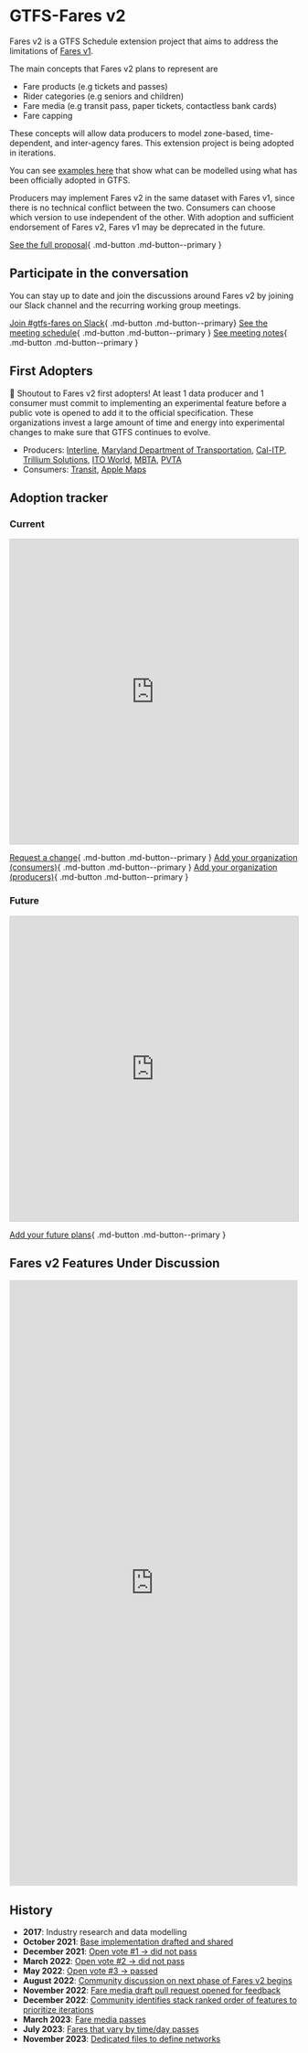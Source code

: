 # GTFS-Fares v2

Fares v2 is a GTFS Schedule extension project that aims to address the limitations of [Fares v1](../../../documentation/schedule/examples/fares-v1/).

The main concepts that Fares v2 plans to represent are

- Fare products (e.g tickets and passes)
- Rider categories (e.g seniors and children)
- Fare media (e.g transit pass, paper tickets, contactless bank cards)
- Fare capping

These concepts will allow data producers to model zone-based, time-dependent, and inter-agency fares. This extension project is being adopted in iterations. 

You can see [examples here](../../../documentation/schedule/examples/fares-v2) that show what can be modelled using what has been officially adopted in GTFS.

Producers may implement Fares v2 in the same dataset with Fares v1, since there is no technical conflict between the two. Consumers can choose which version to use independent of the other. With adoption and sufficient endorsement of Fares v2, Fares v1 may be deprecated in the future.

[See the full proposal](https://share.mobilitydata.org/gtfs-fares-v2){ .md-button .md-button--primary }

## Participate in the conversation
You can stay up to date and join the discussions around Fares v2 by joining our Slack channel and the recurring working group meetings.

[Join #gtfs-fares on Slack](https://share.mobilitydata.org/slack){ .md-button .md-button--primary} [See the meeting schedule](https://www.eventbrite.ca/e/specifications-discussions-gtfs-fares-v2-monthly-meetings-tickets-522966225057){ .md-button .md-button--primary } [See meeting notes](https://docs.google.com/document/d/1d3g5bMXupdElCKrdv6rhFNN11mrQgEk-ibA7wdqVLTU/edit){ .md-button .md-button--primary } 

## First Adopters

🎉 Shoutout to Fares v2 first adopters! At least 1 data producer and 1 consumer must commit to implementing an experimental feature before a public vote is opened to add it to the official specification. These organizations invest a large amount of time and energy into experimental changes to make sure that GTFS continues to evolve.

- Producers: <a href="https://www.interline.io/" target="_blank">Interline</a>, <a href="https://www.mta.maryland.gov/developer-resources" target="_blank">Maryland Department of Transportation</a>, <a href="https://dot.ca.gov/cal-itp/cal-itp-gtfs" target="_blank">Cal-ITP</a>, <a href="https://trilliumtransit.com/" target="_blank">Trillium Solutions</a>, <a href="https://www.itoworld.com/" target="_blank">ITO World</a>, <a href="https://www.mbta.com/" target="_blank">MBTA</a>, <a href="http://www.pvta.com/" target="_blank">PVTA</a>
- Consumers: <a href="https://transitapp.com/" target="_blank">Transit</a>, <a href="https://www.apple.com/">Apple Maps</a>

## Adoption tracker
### Current

<iframe class="airtable-embed" src="https://airtable.com/embed/shrZzYzPYao7iExlW?backgroundColor=red&viewControls=on" frameborder="0" onmousewheel="" width="100%" height="533" style="background: transparent; border: 1px solid #ccc;"></iframe>

[Request a change](https://airtable.com/shr8aT0K9bpncmy0V){ .md-button .md-button--primary } [Add your organization (consumers)](https://airtable.com/shr5B6Pl1r9KH9qMX){ .md-button .md-button--primary } [Add your organization (producers)](https://airtable.com/shrn0Afa3TPNkOAEh){ .md-button .md-button--primary }

### Future
<iframe class="airtable-embed" src="https://airtable.com/embed/shrUrgZTO1noUF66R?backgroundColor=red&viewControls=on" frameborder="0" onmousewheel="" width="100%" height="533" style="background: transparent; border: 1px solid #ccc;"></iframe>

[Add your future plans](https://airtable.com/shrvnI40zuFXmDsQI){ .md-button .md-button--primary }

## Fares v2 Features Under Discussion

<iframe src="https://portal.productboard.com/rhk8dbtic1iqakfznucry448" frameborder="0" width="100%", style="min-height:1060px;"></iframe>

## History

- **2017**: Industry research and data modelling
- **October 2021**: <a href="https://github.com/google/transit/pull/286#issue-1026848880" target="_blank">Base implementation drafted and shared</a>
- **December 2021**: <a href="https://github.com/google/transit/pull/286#issuecomment-990258396" target="_blank">Open vote #1 → did not pass</a>
- **March 2022**: <a href="https://github.com/google/transit/pull/286#issuecomment-1080716109" target="_blank">Open vote #2 → did not pass</a>
- **May 2022**: <a href="https://github.com/google/transit/pull/286#issuecomment-1121392932" target="_blank">Open vote #3 → passed</a>
- **August 2022**: <a href="https://github.com/google/transit/issues/341" target="_blank">Community discussion on next phase of Fares v2 begins</a>
- **November 2022**: <a href="https://github.com/google/transit/pull/355" target="_blank">Fare media draft pull request opened for feedback</a>
- **December 2022**: <a href="https://github.com/google/transit/issues/341#issuecomment-1339947915" target="_blank">Community identifies stack ranked order of features to prioritize iterations</a>
- **March 2023**: <a href="https://github.com/google/transit/pull/355#issuecomment-1468326858" target="_blank">Fare media passes</a>
- **July 2023**: <a href="https://github.com/google/transit/pull/357#issuecomment-1653561813" target="_blank">Fares that vary by time/day passes</a>
- **November 2023**: <a href="https://github.com/google/transit/pull/405#issuecomment-1830665141" target="_blank">Dedicated files to define networks</a>
